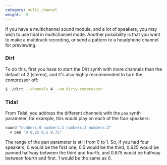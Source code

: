 ```yaml
---
category: multi_channel
weight: -9
---
```

If you have a multichannel sound module, and a lot of speakers, you may wish to use tidal in multichannel mode. Another possibility is that you want to make a multitrack recording, or send a pattern to a headphone channel for previewing.

### Dirt ###

To do this, first you have to start the Dirt synth with more channels than the default of 2 (stereo), and it's also highly recommended to turn the compressor off:

```bash
$ ./dirt --channels 4 --no-dirty-compressor
```

### Tidal ###

From Tidal, you address the different channels with the `pan` synth parameter, for example, this would play on each of the four speakers:

```haskell
sound "numbers:0 numbers:1 numbers:2 numbers:3"
  # pan "0 0.25 0.5 0.75"
```

The range of the pan parameter is still from 0 to 1. So, if you had four speakers, 0 would be the first one, 0.5 would be the third, 0.625 would be panned halfway between the third and fourth, and 0.875 would be halfway between fourth and first. 1 would be the same as 0.
